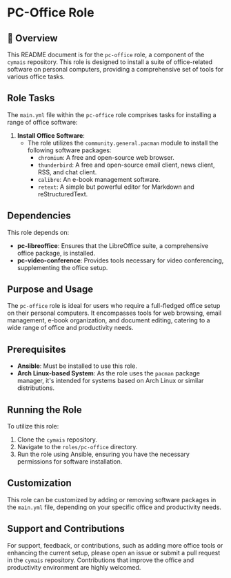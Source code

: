 # PC-Office Role

## 📌 Overview
This README document is for the `pc-office` role, a component of the `cymais` repository. This role is designed to install a suite of office-related software on personal computers, providing a comprehensive set of tools for various office tasks.

## Role Tasks
The `main.yml` file within the `pc-office` role comprises tasks for installing a range of office software:

1. **Install Office Software**:
   - The role utilizes the `community.general.pacman` module to install the following software packages:
     - `chromium`: A free and open-source web browser.
     - `thunderbird`: A free and open-source email client, news client, RSS, and chat client.
     - `calibre`: An e-book management software.
     - `retext`: A simple but powerful editor for Markdown and reStructuredText.

## Dependencies
This role depends on:
- **pc-libreoffice**: Ensures that the LibreOffice suite, a comprehensive office package, is installed.
- **pc-video-conference**: Provides tools necessary for video conferencing, supplementing the office setup.

## Purpose and Usage
The `pc-office` role is ideal for users who require a full-fledged office setup on their personal computers. It encompasses tools for web browsing, email management, e-book organization, and document editing, catering to a wide range of office and productivity needs.

## Prerequisites
- **Ansible**: Must be installed to use this role.
- **Arch Linux-based System**: As the role uses the `pacman` package manager, it's intended for systems based on Arch Linux or similar distributions.

## Running the Role
To utilize this role:
1. Clone the `cymais` repository.
2. Navigate to the `roles/pc-office` directory.
3. Run the role using Ansible, ensuring you have the necessary permissions for software installation.

## Customization
This role can be customized by adding or removing software packages in the `main.yml` file, depending on your specific office and productivity needs.

## Support and Contributions
For support, feedback, or contributions, such as adding more office tools or enhancing the current setup, please open an issue or submit a pull request in the `cymais` repository. Contributions that improve the office and productivity environment are highly welcomed.